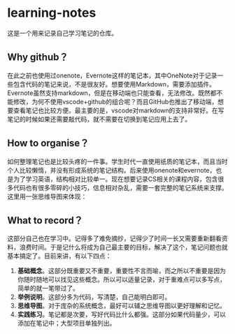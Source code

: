 # learning-notes
这是一个用来记录自己学习笔记的仓库。

## Why github？
在此之前也使用过onenote，Evernote这样的笔记本，其中OneNote对于记录一些包含代码的笔记来说，不是很友好。想要使用Markdown，需要添加插件。Evernote虽然支持markdown，但是在移动端也只能查看，无法修改。既然都不能修改，为何不使用vscode+github的组合呢？而且GitHub也推出了移动端，想要查看笔记也比较方便。最主要的是，vscode对markdown的支持非常好。在写笔记的时候如果还需要敲代码，就不需要在切换到笔记应用上去了。

## How to organise？
如何整理笔记也是比较头疼的一件事。学生时代一直使用纸质的笔记本，而且当时个人比较懒惰，并没有形成系统的笔记结构。后来使用onenote和evernote，也是为了学习英语，结构相对比较单一。现在想要记录CS相关的课程内容，包含很多代码也有很多零碎的小技巧，信息相对杂乱，需要一套完整的笔记系统来支撑。这里用一张思维导图来体现：

## What to record？
这部分自己也在学习中。记得多了难免摘抄，记得少了时间一长又需要重新翻看资料，浪费时间。于是记什么将成为自己最主要的目标，解决了这个，笔记问题也就基本搞定了。目前来讲，有以下四点：
1. **基础概念**。这部分既重要又不重要，重要性不言而喻，而之所以不重要是因为你随时随地可以找见这些概念。所以可以适量记录，对于重难点可以多写点，简单的就一笔带过了。
2. **举例说明**。这部分多为代码，写清楚，自己能明白即可。
3. **思维导图**。对于庞杂的系统概念，最好可以辅之思维导图以更好理解和记忆。
4. **实践练习**。笔记都是次要，写好代码比什么都强。这部分如果代码量少，可以添加在笔记中；大型项目单独列出。
